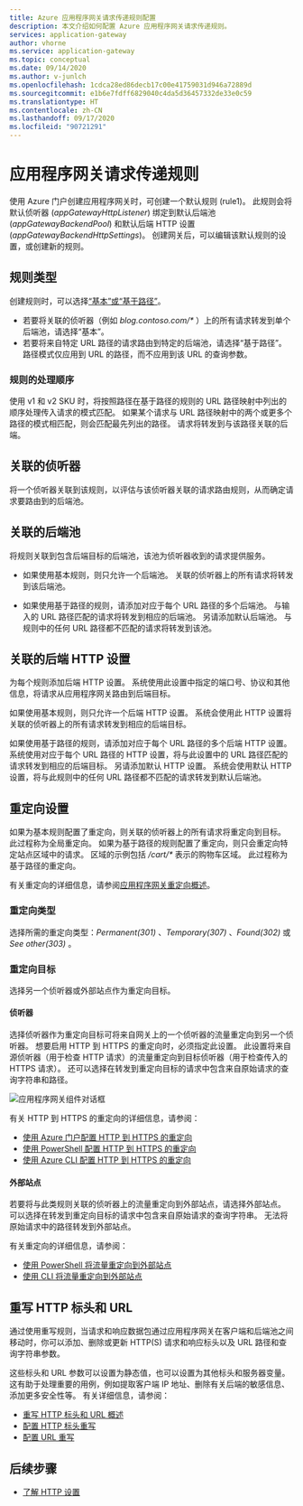 ```yaml
---
title: Azure 应用程序网关请求传递规则配置
description: 本文介绍如何配置 Azure 应用程序网关请求传递规则。
services: application-gateway
author: vhorne
ms.service: application-gateway
ms.topic: conceptual
ms.date: 09/14/2020
ms.author: v-junlch
ms.openlocfilehash: 1cdca28ed86decb17c00e41759031d946a72889d
ms.sourcegitcommit: e1b6e7fdff6829040c4da5d36457332de33e0c59
ms.translationtype: HT
ms.contentlocale: zh-CN
ms.lasthandoff: 09/17/2020
ms.locfileid: "90721291"
---
```

# <a name="application-gateway-request-routing-rules"></a>应用程序网关请求传递规则

使用 Azure 门户创建应用程序网关时，可创建一个默认规则 (rule1)。 此规则会将默认侦听器 (*appGatewayHttpListener*) 绑定到默认后端池 (*appGatewayBackendPool*) 和默认后端 HTTP 设置 (*appGatewayBackendHttpSettings*)。 创建网关后，可以编辑该默认规则的设置，或创建新的规则。

## <a name="rule-type"></a>规则类型

创建规则时，可以选择[“基本”或“基于路径”](/application-gateway/application-gateway-components#request-routing-rules)。 

- 若要将关联的侦听器（例如 *blog<i></i>.contoso.com/\** ）上的所有请求转发到单个后端池，请选择“基本”。
- 若要将来自特定 URL 路径的请求路由到特定的后端池，请选择“基于路径”。 路径模式仅应用到 URL 的路径，而不应用到该 URL 的查询参数。

### <a name="order-of-processing-rules"></a>规则的处理顺序

使用 v1 和 v2 SKU 时，将按照路径在基于路径的规则的 URL 路径映射中列出的顺序处理传入请求的模式匹配。 如果某个请求与 URL 路径映射中的两个或更多个路径的模式相匹配，则会匹配最先列出的路径。 请求将转发到与该路径关联的后端。

## <a name="associated-listener"></a>关联的侦听器

将一个侦听器关联到该规则，以评估与该侦听器关联的请求路由规则，从而确定请求要路由到的后端池。

## <a name="associated-back-end-pool"></a>关联的后端池

将规则关联到包含后端目标的后端池，该池为侦听器收到的请求提供服务。

 - 如果使用基本规则，则只允许一个后端池。 关联的侦听器上的所有请求将转发到该后端池。

 - 如果使用基于路径的规则，请添加对应于每个 URL 路径的多个后端池。 与输入的 URL 路径匹配的请求将转发到相应的后端池。 另请添加默认后端池。 与规则中的任何 URL 路径都不匹配的请求将转发到该池。

## <a name="associated-back-end-http-setting"></a>关联的后端 HTTP 设置

为每个规则添加后端 HTTP 设置。 系统使用此设置中指定的端口号、协议和其他信息，将请求从应用程序网关路由到后端目标。

如果使用基本规则，则只允许一个后端 HTTP 设置。 系统会使用此 HTTP 设置将关联的侦听器上的所有请求转发到相应的后端目标。

如果使用基于路径的规则，请添加对应于每个 URL 路径的多个后端 HTTP 设置。 系统使用对应于每个 URL 路径的 HTTP 设置，将与此设置中的 URL 路径匹配的请求转发到相应的后端目标。 另请添加默认 HTTP 设置。 系统会使用默认 HTTP 设置，将与此规则中的任何 URL 路径都不匹配的请求转发到默认后端池。

## <a name="redirection-setting"></a>重定向设置

如果为基本规则配置了重定向，则关联的侦听器上的所有请求将重定向到目标。 此过程称为全局重定向。 如果为基于路径的规则配置了重定向，则只会重定向特定站点区域中的请求。 区域的示例包括 */cart/\** 表示的购物车区域。 此过程称为基于路径的重定向。

有关重定向的详细信息，请参阅[应用程序网关重定向概述](redirect-overview.md)。

### <a name="redirection-type"></a>重定向类型

选择所需的重定向类型：*Permanent(301)* 、*Temporary(307)* 、*Found(302)* 或 *See other(303)* 。

### <a name="redirection-target"></a>重定向目标

选择另一个侦听器或外部站点作为重定向目标。

#### <a name="listener"></a>侦听器

选择侦听器作为重定向目标可将来自网关上的一个侦听器的流量重定向到另一个侦听器。 想要启用 HTTP 到 HTTPS 的重定向时，必须指定此设置。 此设置将来自源侦听器（用于检查 HTTP 请求）的流量重定向到目标侦听器（用于检查传入的 HTTPS 请求）。 还可以选择在转发到重定向目标的请求中包含来自原始请求的查询字符串和路径。

![应用程序网关组件对话框](./media/configuration-overview/configure-redirection.png)

有关 HTTP 到 HTTPS 的重定向的详细信息，请参阅：
- [使用 Azure 门户配置 HTTP 到 HTTPS 的重定向](redirect-http-to-https-portal.md)
- [使用 PowerShell 配置 HTTP 到 HTTPS 的重定向](redirect-http-to-https-powershell.md)
- [使用 Azure CLI 配置 HTTP 到 HTTPS 的重定向](redirect-http-to-https-cli.md)

#### <a name="external-site"></a>外部站点

若要将与此类规则关联的侦听器上的流量重定向到外部站点，请选择外部站点。 可以选择在转发到重定向目标的请求中包含来自原始请求的查询字符串。 无法将原始请求中的路径转发到外部站点。

有关重定向的详细信息，请参阅：
- [使用 PowerShell 将流量重定向到外部站点](redirect-external-site-powershell.md)
- [使用 CLI 将流量重定向到外部站点](redirect-external-site-cli.md)

## <a name="rewrite-http-headers-and-url"></a>重写 HTTP 标头和 URL

通过使用重写规则，当请求和响应数据包通过应用程序网关在客户端和后端池之间移动时，你可以添加、删除或更新 HTTP(S) 请求和响应标头以及 URL 路径和查询字符串参数。

这些标头和 URL 参数可以设置为静态值，也可以设置为其他标头和服务器变量。 这有助于处理重要的用例，例如提取客户端 IP 地址、删除有关后端的敏感信息、添加更多安全性等。
有关详细信息，请参阅：

 - [重写 HTTP 标头和 URL 概述](rewrite-http-headers-url.md)
 - [配置 HTTP 标头重写](rewrite-http-headers-portal.md)
 - [配置 URL 重写](rewrite-url-portal.md)

## <a name="next-steps"></a>后续步骤

- [了解 HTTP 设置](configuration-http-settings.md)

